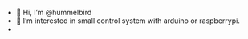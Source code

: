 - 👋 Hi, I’m @hummelbird
- 👀 I’m interested in small control system with arduino or raspberrypi.
- 
<!---
hummelbird/hummelbird is a ✨ special ✨ repository because its `README.md` (this file) appears on your GitHub profile.
You can click the Preview link to take a look at your changes.
--->
